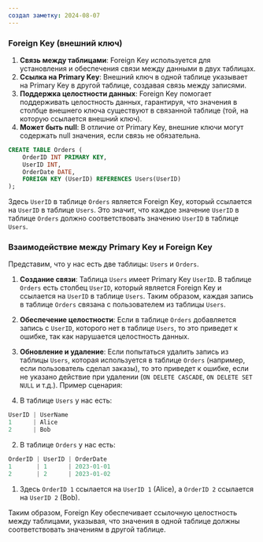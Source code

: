 ```yaml
---
создал заметку: 2024-08-07
---
```

### Foreign Key (внешний ключ)

1. **Связь между таблицами**: Foreign Key используется для установления и обеспечения связи между данными в двух таблицах.
2. **Ссылка на Primary Key**: Внешний ключ в одной таблице указывает на Primary Key в другой таблице, создавая связь между записями.
3. **Поддержка целостности данных**: Foreign Key помогает поддерживать целостность данных, гарантируя, что значения в столбце внешнего ключа существуют в связанной таблице (той, на которую ссылается внешний ключ).
4. **Может быть null**: В отличие от Primary Key, внешние ключи могут содержать null значения, если связь не обязательна.

```SQL
CREATE TABLE Orders (
    OrderID INT PRIMARY KEY,
    UserID INT,
    OrderDate DATE,
    FOREIGN KEY (UserID) REFERENCES Users(UserID)
);
```

Здесь `UserID` в таблице `Orders` является Foreign Key, который ссылается на `UserID` в таблице `Users`. Это значит, что каждое значение `UserID` в таблице `Orders` должно соответствовать значению `UserID` в таблице `Users`.


### Взаимодействие между Primary Key и Foreign Key

Представим, что у нас есть две таблицы: `Users` и `Orders`.

1. **Создание связи**: Таблица `Users` имеет Primary Key `UserID`. В таблице `Orders` есть столбец `UserID`, который является Foreign Key и ссылается на `UserID` в таблице `Users`. Таким образом, каждая запись в таблице `Orders` связана с пользователем из таблицы `Users`.
2. **Обеспечение целостности**: Если в таблице `Orders` добавляется запись с `UserID`, которого нет в таблице `Users`, то это приведет к ошибке, так как нарушается целостность данных.
3. **Обновление и удаление**: Если попытаться удалить запись из таблицы `Users`, которая используется в таблице `Orders` (например, если пользователь сделал заказы), то это приведет к ошибке, если не указано действие при удалении (`ON DELETE CASCADE`, `ON DELETE SET NULL` и т.д.).
Пример сценария:

1. В таблице `Users` у нас есть:
```Java
UserID | UserName
1      | Alice
2      | Bob
```

2) В таблице `Orders` у нас есть:
```Java
OrderID | UserID | OrderDate
1       | 1      | 2023-01-01
2       | 2      | 2023-01-02
```
1. Здесь `OrderID 1` ссылается на `UserID 1` (Alice), а `OrderID 2` ссылается на `UserID 2` (Bob).

Таким образом, Foreign Key обеспечивает ссылочную целостность между таблицами, указывая, что значения в одной таблице должны соответствовать значениям в другой таблице.
